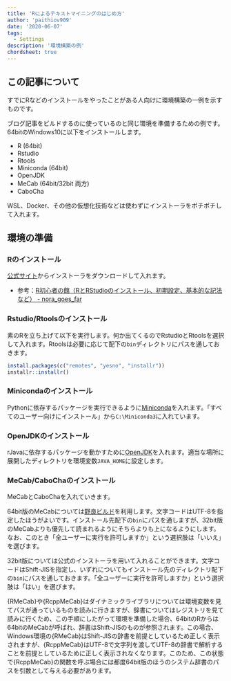 ```yaml
---
title: 'Rによるテキストマイニングのはじめ方'
author: 'paithiov909'
date: '2020-06-07'
tags:
  - Settings
description: '環境構築の例'
chordsheet: true
---
```


## この記事について

すでにRなどのインストールをやったことがある人向けに環境構築の一例を示すものです。

ブログ記事をビルドするのに使っているのと同じ環境を準備するための例です。64bitのWindows10に以下をインストールします。

- R (64bit)
- Rstudio
- Rtools
- Miniconda (64bit)
- OpenJDK
- MeCab (64bit/32bit 両方)
- CaboCha

WSL、Docker、その他の仮想化技術などは使わずにインストーラをポチポチして入れます。

## 環境の準備

### Rのインストール

[公式サイト](https://cran.r-project.org/bin/windows/base/)からインストーラをダウンロードして入れます。

- 参考：[R初心者の館（RとRStudioのインストール、初期設定、基本的な記法など） - nora_goes_far](https://das-kino.hatenablog.com/entry/2019/11/07/125044)

### Rstudio/Rtoolsのインストール

素のRを立ち上げて以下を実行します。何か出てくるのでRstudioとRtoolsを選択して入れます。Rtoolsは必要に応じて配下の`bin`ディレクトリにパスを通しておきます。

```r
install.packages(c("remotes", "yesno", "installr"))
installr::installr()
```

### Minicondaのインストール

Pythonに依存するパッケージを実行できるように[Miniconda](https://docs.conda.io/en/latest/miniconda.html)を入れます。「すべてのユーザー向けにインストール」から`C:\Miniconda3`に入れています。

### OpenJDKのインストール

rJavaに依存するパッケージを動かすために[OpenJDK](https://openjdk.java.net/)を入れます。適当な場所に展開したディレクトリを環境変数`JAVA_HOME`に設定します。

### MeCab/CaboChaのインストール

MeCabとCaboChaを入れていきます。

64bit版のMeCabについては[野良ビルド](https://github.com/ikegami-yukino/mecab/releases)を利用します。文字コードはUTF-8を指定したほうがよいです。インストール先配下の`bin`にパスを通しますが、32bit版のMeCabよりも優先して読まれるようにそちらよりも上になるようにします。なお、このとき「全ユーザーに実行を許可しますか」という選択肢は「いいえ」を選びます。

32bit版については公式のインストーラを用いて入れることができます。文字コードはShift-JISを指定し、いずれについてもインストール先のディレクトリ配下の`bin`にパスを通しておきます。「全ユーザーに実行を許可しますか」という選択肢は「はい」を選びます。

{RMeCab}や{RcppMeCab}はダイナミックライブラリについては環境変数を見てパスが通っているものを読みに行きますが、辞書についてはレジストリを見て読みに行くため、この手順にしたがって環境を準備した場合、64bitのRからは64bitのMeCabが呼ばれ、辞書はShift-JISのものが参照されます。この場合、Windows環境の{RMeCab}はShift-JISの辞書を前提としているため正しく表示されますが、{RcppMeCab}はUTF-8で文字列を渡してUTF-8の辞書で解析することを前提としているために正しく表示されなくなります。このため、この状態で{RcppMeCab}の関数を呼ぶ場合には都度64bit版のほうのシステム辞書のパスを引数として与える必要があります。
